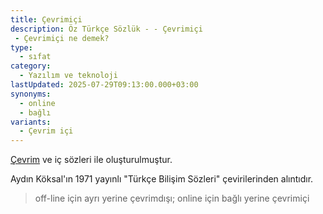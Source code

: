 ```yaml
---
title: Çevrimiçi
description: Öz Türkçe Sözlük - - Çevrimiçi 
 - Çevrimiçi ne demek?
type:
  - sıfat
category:
  - Yazılım ve teknoloji
lastUpdated: 2025-07-29T09:13:00.000+03:00
synonyms:
  - online
  - bağlı
variants:
  - Çevrim içi
---
```

[Çevrim](/sozluk/çevrim) ve iç sözleri ile oluşturulmuştur.

Aydın Köksal'ın 1971 yayınlı "Türkçe Bilişim Sözleri" çevirilerinden alıntıdır.

> off-line için ayrı yerine çevrimdışı; online için bağlı yerine çevrimiçi

